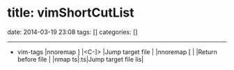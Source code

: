title: vimShortCutList
==========
date: 2014-03-19 23:08
tags: []
categories: []
- - -
* vim-tags
|nnoremap <Leader>] |<C-]>  |Jump target file    |
|nnoremap <Leader>[ |<C-o>  |Return before file  |
|nmap     <Leader>ts|:ts<CR>|Jump target file lis|
